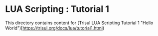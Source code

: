 LUA Scripting : Tutorial 1
==========================

This directory contains content for [Trisul LUA Scripting Tutorial 1 "Hello World")[https://trisul.org/docs/lua/tutorial1.html) 



